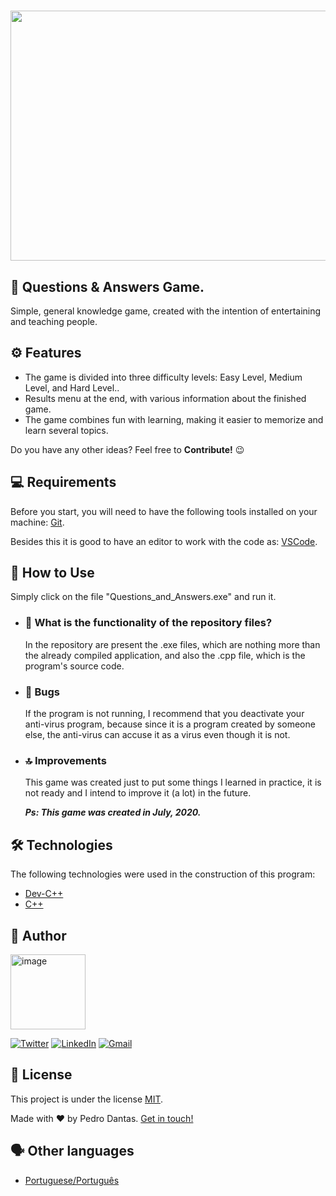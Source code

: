 <h1 align="center">
  <img src="http://www.vgizy.com/wp-content/uploads/2019/06/question-answer-qa.jpg" width="730px" height="400px" />
  
</h1>

## 🧩 Questions & Answers Game.

Simple, general knowledge game, created with the intention of entertaining and teaching people.

## :gear: Features

* The game is divided into three difficulty levels: Easy Level, Medium Level, and Hard Level..
* Results menu at the end, with various information about the finished game.
* The game combines fun with learning, making it easier to memorize and learn several topics.

Do you have any other ideas? Feel free to <b>Contribute!</b> 😉

## 💻 Requirements

Before you start, you will need to have the following tools installed on your machine: [Git](https://git-scm.com/).

Besides this it is good to have an editor to work with the code as: [VSCode](https://code.visualstudio.com/).

## 📜 How to Use

Simply click on the file "Questions_and_Answers.exe" and run it.

  * ### 🤔 What is the functionality of the repository files?
    In the repository are present the .exe files, which are nothing more than the already compiled application, and also the .cpp file, which is the program's source code.
   
  * ### 🐞 Bugs
    If the program is not running, I recommend that you deactivate your anti-virus program, because since it is a program created by someone else, the anti-virus can accuse it as a virus even though it is not.
    
  * ### 🔝 Improvements
    This game was created just to put some things I learned in practice, it is not ready and I intend to improve it (a lot) in the future.
    
    <i><b>Ps: This game was created in July, 2020.</i></b>
    
## :hammer_and_wrench: Technologies

The following technologies were used in the construction of this program:

- [Dev-C++](http://orwelldevcpp.blogspot.com/)
- [C++](http://www.cplusplus.org/)

## :superhero: Author

<a href="https://www.github.com/Pedro0901/"><img src="https://avatars.githubusercontent.com/u/67847487?v=4" alt="image" height="120" width="120" />

[![Twitter](https://img.shields.io/badge/Twitter-1DA1F2?style=for-the-badge&logo=twitter&logoColor=white&link=https://twitter.com/oPedro0901)](https://twitter.com/oPedro0901)
[![LinkedIn](https://img.shields.io/badge/LinkedIn-0077B5?style=for-the-badge&logo=linkedin&logoColor=white&link=https://www.linkedin.com/in/pedro-paulo-dantas-costa/)](https://www.linkedin.com/in/pedro-paulo-dantas-costa/)
[![Gmail](https://img.shields.io/badge/Gmail-D14836?style=for-the-badge&logo=gmail&logoColor=white&link=mailto:0901dantaspedro@gmail.com)](mailto:0901dantaspedro@gmail.com)

## 📝 License

This project is under the license [MIT](https://github.com/Pedro0901/Questions-And-Answers/blob/master/LICENSE.txt).

Made with ❤️ by Pedro Dantas. [Get in touch!](https://www.linkedin.com/in/pedro-paulo-dantas-costa/)
  
## 🗣️ Other languages
  
  * [Portuguese/Português](https://github.com/Pedro0901/Questions-And-Answers/blob/master/README.md)
